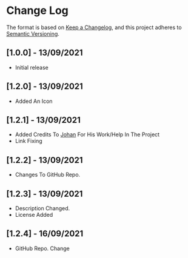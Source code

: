 # Change Log

The format is based on [Keep a Changelog](https://keepachangelog.com/en/1.0.0/),
and this project adheres to [Semantic Versioning](https://semver.org/spec/v2.0.0.html).

## [1.0.0] - 13/09/2021

- Initial release


## [1.2.0] - 13/09/2021

- Added An Icon

## [1.2.1] - 13/09/2021

- Added Credits To [Johan](https://github.com/JohanSanSebastian) For His Work/Help In The Project
- Link Fixing

## [1.2.2] - 13/09/2021

- Changes To GitHub Repo.

## [1.2.3] - 13/09/2021

- Description Changed.
- License Added

## [1.2.4] - 16/09/2021

- GitHub Repo. Change